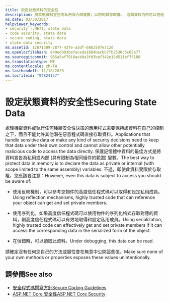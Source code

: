 ```yaml
---
title: 設定狀態資料的安全性
description: 將狀態資料宣告為私用或內部變數，以限制其存取權。 這類資料仍然可以透過反映、序列化和在調試中進行存取。
ms.date: 03/30/2017
helpviewer_keywords:
- security [.NET], state data
- code security, state data
- secure coding, state data
- state data security
ms.assetid: 12671309-2877-43fe-a3df-6863507e712d
ms.openlocfilehash: 849ed993befaceda1b04becbb7fb2530c5c62a77
ms.sourcegitcommit: 965a5af7918acb0a3fd3baf342e15d511ef75188
ms.translationtype: MT
ms.contentlocale: zh-TW
ms.lasthandoff: 11/18/2020
ms.locfileid: "94824157"
---
```

# <a name="securing-state-data"></a><span data-ttu-id="d086c-104">設定狀態資料的安全性</span><span class="sxs-lookup"><span data-stu-id="d086c-104">Securing State Data</span></span>

<span data-ttu-id="d086c-105">處理機密資料或執行任何種類安全性決策的應用程式需要保持該資料在自己的控制之下，而且不能允許其他潛在惡意程式碼直接存取資料。</span><span class="sxs-lookup"><span data-stu-id="d086c-105">Applications that handle sensitive data or make any kind of security decisions need to keep that data under their own control and cannot allow other potentially malicious code to access the data directly.</span></span> <span data-ttu-id="d086c-106">保護記憶體中資料的最佳方式是將資料宣告為私用或內部 (具有限制為相同組件的範圍) 變數。</span><span class="sxs-lookup"><span data-stu-id="d086c-106">The best way to protect data in memory is to declare the data as private or internal (with scope limited to the same assembly) variables.</span></span> <span data-ttu-id="d086c-107">不過，即使此資料受限於存取權，您應該要注意︰</span><span class="sxs-lookup"><span data-stu-id="d086c-107">However, even this data is subject to access you should be aware of:</span></span>  
  
- <span data-ttu-id="d086c-108">使用反映機制，可以參考您物件的高度信任程式碼可以取得和設定私用成員。</span><span class="sxs-lookup"><span data-stu-id="d086c-108">Using reflection mechanisms, highly trusted code that can reference your object can get and set private members.</span></span>  
  
- <span data-ttu-id="d086c-109">使用序列化，如果高度信任程式碼可以使用物件的序列化格式存取對應的資料，則高度信任程式碼可以有效地取得和設定私用成員。</span><span class="sxs-lookup"><span data-stu-id="d086c-109">Using serialization, highly trusted code can effectively get and set private members if it can access the corresponding data in the serialized form of the object.</span></span>  
  
- <span data-ttu-id="d086c-110">在偵錯時，可以讀取此資料。</span><span class="sxs-lookup"><span data-stu-id="d086c-110">Under debugging, this data can be read.</span></span>  
  
 <span data-ttu-id="d086c-111">請確定沒有任何您自己的方法或屬性會在無意中公開這些值。</span><span class="sxs-lookup"><span data-stu-id="d086c-111">Make sure none of your own methods or properties exposes these values unintentionally.</span></span>  
  
## <a name="see-also"></a><span data-ttu-id="d086c-112">請參閱</span><span class="sxs-lookup"><span data-stu-id="d086c-112">See also</span></span>

- [<span data-ttu-id="d086c-113">安全程式碼撰寫方針</span><span class="sxs-lookup"><span data-stu-id="d086c-113">Secure Coding Guidelines</span></span>](secure-coding-guidelines.md)
- [<span data-ttu-id="d086c-114">ASP.NET Core 安全性</span><span class="sxs-lookup"><span data-stu-id="d086c-114">ASP.NET Core Security</span></span>](/aspnet/core/security/)
